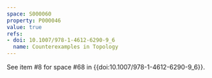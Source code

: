 ```yaml
---
space: S000060
property: P000046
value: true
refs:
- doi: 10.1007/978-1-4612-6290-9_6
  name: Counterexamples in Topology
---
```


See item #8 for space #68 in {{doi:10.1007/978-1-4612-6290-9_6}}.
